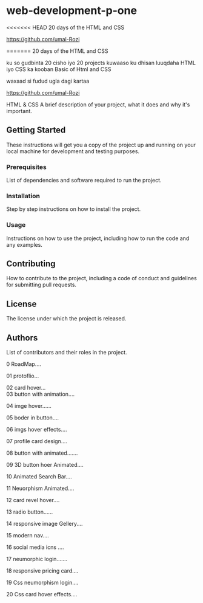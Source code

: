 # web-development-p-one
<<<<<<< HEAD
 20 days of the HTML and CSS 

 https://github.com/umal-Rozi
 
=======
 20 days of the HTML and CSS 
>>>>>>> 

ku so gudbinta 20 cisho iyo 20 projects 
kuwaaso ku dhisan luuqdaha HTML iyo CSS ka kooban Basic of Html and CSS 

waxaad si fudud ugla dagi kartaa 

https://github.com/umal-Rozi                                                                                                                                           

HTML & CSS
A brief description of your project, what it does and why it's important.

## Getting Started
These instructions will get you a copy of the project up and running on your local machine for development and testing purposes.

### Prerequisites
List of dependencies and software required to run the project.

### Installation
Step by step instructions on how to install the project.

### Usage
Instructions on how to use the project, including how to run the code and any examples.

## Contributing
How to contribute to the project, including a code of conduct and guidelines for submitting pull requests.

## License
The license under which the project is released.

## Authors
List of contributors and their roles in the project.


0 RoadMap....  

01 protoflio...

02 card hover...                                                                                                                                                         
03 button with animation.... 

04 imge hover......

05 boder in button....

06 imgs hover effects....

07 profile card design....

08 button with animated.......

09 3D button hoer Animated....

10 Animated Search Bar....

11 Neuorphism Animated....

12 card revel hover.... 

13 radio button......

14 responsive image Gellery....

15 modern nav....

16 social media icns ....

17 neumorphic login.......

18 responsive pricing card....

19 Css neumorphism login....

20 Css card hover effects....


